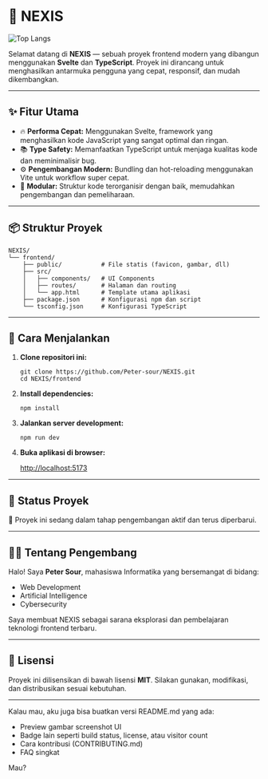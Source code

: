 # 🚀 NEXIS

![Top Langs](https://github-readme-stats.vercel.app/api/top-langs/?username=Peter-sour\&repo=NEXIS\&layout=compact)

Selamat datang di **NEXIS** — sebuah proyek frontend modern yang dibangun menggunakan **Svelte** dan **TypeScript**.
Proyek ini dirancang untuk menghasilkan antarmuka pengguna yang cepat, responsif, dan mudah dikembangkan.

---

## ✨ Fitur Utama

* 🔥 **Performa Cepat:** Menggunakan Svelte, framework yang menghasilkan kode JavaScript yang sangat optimal dan ringan.
* 📚 **Type Safety:** Memanfaatkan TypeScript untuk menjaga kualitas kode dan meminimalisir bug.
* ⚙️ **Pengembangan Modern:** Bundling dan hot-reloading menggunakan Vite untuk workflow super cepat.
* 🧩 **Modular:** Struktur kode terorganisir dengan baik, memudahkan pengembangan dan pemeliharaan.

---

## 📦 Struktur Proyek

```
NEXIS/
└── frontend/
    ├── public/           # File statis (favicon, gambar, dll)
    ├── src/
    │   ├── components/   # UI Components
    │   ├── routes/       # Halaman dan routing
    │   └── app.html      # Template utama aplikasi
    ├── package.json      # Konfigurasi npm dan script
    └── tsconfig.json     # Konfigurasi TypeScript
```

---

## 🚀 Cara Menjalankan

1. **Clone repositori ini:**

   ```
   git clone https://github.com/Peter-sour/NEXIS.git
   cd NEXIS/frontend
   ```

2. **Install dependencies:**

   ```
   npm install
   ```

3. **Jalankan server development:**

   ```
   npm run dev
   ```

4. **Buka aplikasi di browser:**

   [http://localhost:5173](http://localhost:5173)

---

## 📌 Status Proyek

🚧 Proyek ini sedang dalam tahap pengembangan aktif dan terus diperbarui.

---

## 👨‍💻 Tentang Pengembang

Halo! Saya **Peter Sour**, mahasiswa Informatika yang bersemangat di bidang:

* Web Development
* Artificial Intelligence
* Cybersecurity

Saya membuat NEXIS sebagai sarana eksplorasi dan pembelajaran teknologi frontend terbaru.

---

## 📄 Lisensi

Proyek ini dilisensikan di bawah lisensi **MIT**. Silakan gunakan, modifikasi, dan distribusikan sesuai kebutuhan.

---

Kalau mau, aku juga bisa buatkan versi README.md yang ada:

* Preview gambar screenshot UI
* Badge lain seperti build status, license, atau visitor count
* Cara kontribusi (CONTRIBUTING.md)
* FAQ singkat

Mau?
